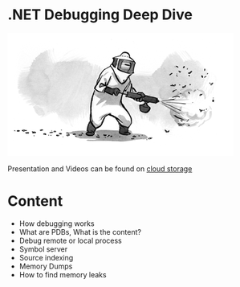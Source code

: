 # .NET Debugging Deep Dive

![DebuggingDeepDive](https://raw.githubusercontent.com/dbeuchler/DotnetDebuggingDeepDive/master/title.png)

Presentation and Videos can be found on [cloud storage](https://cloud.beuchler.eu/d/fdda03a54e3844efa061/)

# Content

- How debugging works
- What are PDBs, What is the content?
- Debug remote or local process
- Symbol server
- Source indexing
- Memory Dumps
- How to find memory leaks
